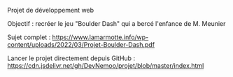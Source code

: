 Projet de développement web

Objectif : recréer le jeu "Boulder Dash" qui a bercé l'enfance de M. Meunier

Sujet complet : https://www.lamarmotte.info/wp-content/uploads/2022/03/Projet-Boulder-Dash.pdf

Lancer le projet directement depuis GitHub : https://cdn.jsdelivr.net/gh/DevNemoo/projet/blob/master/index.html

